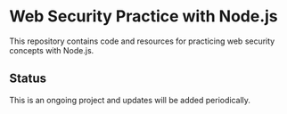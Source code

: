 # Web Security Practice with Node.js

This repository contains code and resources for practicing web security concepts with Node.js. 

## Status

This is an ongoing project and updates will be added periodically.
